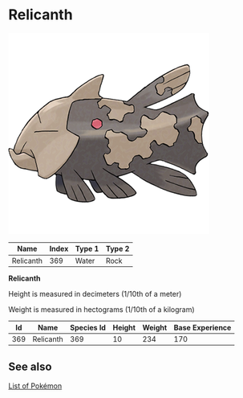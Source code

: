 # Relicanth


![Relicanth](images/369.png)

| **Name** | **Index** | **Type 1** | **Type 2** |
|----|----|----|----|
| Relicanth | 369 | Water | Rock  |

**Relicanth** 


Height is measured in decimeters (1/10th of a meter)

Weight is measured in hectograms (1/10th of a kilogram)

| **Id** | **Name** | **Species Id** | **Height** | **Weight** | **Base Experience** |
|--------|----------|----------------|------------|------------|---------------------|
| 369 | Relicanth | 369 | 10 | 234 | 170 |


## See also

[List of Pokémon](../pokemon.md)
